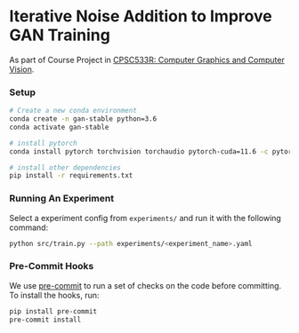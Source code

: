 # Iterative Noise Addition to Improve GAN Training
As part of Course Project in [CPSC533R: Computer Graphics and Computer Vision](https://www.cs.ubc.ca/~rhodin/2022_2023_CPSC_533R/).

### Setup
```bash
# Create a new conda environment
conda create -n gan-stable python=3.6
conda activate gan-stable

# install pytorch
conda install pytorch torchvision torchaudio pytorch-cuda=11.6 -c pytorch -c nvidia

# install other dependencies
pip install -r requirements.txt
```

### Running An Experiment
Select a experiment config from `experiments/` and run it with the following command:
```bash
python src/train.py --path experiments/<experiment_name>.yaml
```

### Pre-Commit Hooks
We use [pre-commit](https://pre-commit.com/) to run a set of checks on the code before committing. To install the hooks, run:
```bash
pip install pre-commit
pre-commit install
```
